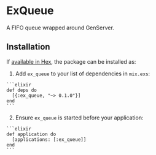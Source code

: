 # ExQueue

A FIFO queue wrapped around GenServer.

## Installation

If [available in Hex](https://hex.pm/docs/publish), the package can be installed as:

  1. Add `ex_queue` to your list of dependencies in `mix.exs`:

    ```elixir
    def deps do
      [{:ex_queue, "~> 0.1.0"}]
    end
    ```

  2. Ensure `ex_queue` is started before your application:

    ```elixir
    def application do
      [applications: [:ex_queue]]
    end
    ```
    
